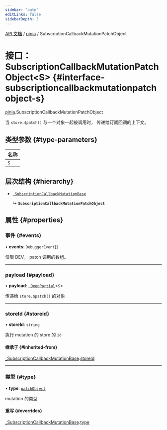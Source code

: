```yaml
---
sidebar: "auto"
editLinks: false
sidebarDepth: 3
---
```


[API 文档](../index.md) / [pinia](../modules/pinia.md) / SubscriptionCallbackMutationPatchObject

# 接口：SubscriptionCallbackMutationPatchObject<S\> {#interface-subscriptioncallbackmutationpatchobject-s}

[pinia](../modules/pinia.md).SubscriptionCallbackMutationPatchObject

当 `store.$patch()` 与一个对象一起被调用时，
传递给订阅回调的上下文。

## 类型参数 {#type-parameters}

| 名称 |
| :------ |
| `S` |

## 层次结构 {#hierarchy}

- [`_SubscriptionCallbackMutationBase`](pinia._SubscriptionCallbackMutationBase.md)

  ↳ **`SubscriptionCallbackMutationPatchObject`**

## 属性 {#properties}

### 事件 {#events}

• **events**: `DebuggerEvent`[]

仅限 DEV， patch 调用的数组。

___

### payload {#payload}

• **payload**: [`_DeepPartial`](../modules/pinia.md#_deeppartial)<`S`\>

传递给 `store.$patch()` 的对象

___

### storeId {#storeid}

• **storeId**: `string`

执行 mutation 的 store 的 `id`

#### 继承于 {#inherited-from}

[_SubscriptionCallbackMutationBase](pinia._SubscriptionCallbackMutationBase.md).[storeId](pinia._SubscriptionCallbackMutationBase.md#storeid)

___

### 类型 {#type}

• **type**: [`patchObject`](../enums/pinia.MutationType.md#patchobject)

mutation 的类型

#### 重写 {#overrides}

[_SubscriptionCallbackMutationBase](pinia._SubscriptionCallbackMutationBase.md).[type](pinia._SubscriptionCallbackMutationBase.md#type)
